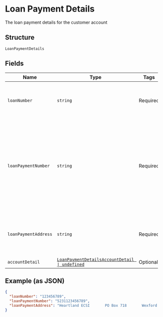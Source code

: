 
# Loan Payment Details

The loan payment details for the customer account

## Structure

`LoanPaymentDetails`

## Fields

| Name | Type | Tags | Description |
|  --- | --- | --- | --- |
| `loanNumber` | `string` | Required | The number of the specific loan under the account. |
| `loanPaymentNumber` | `string` | Required | The payment number given by the institution. This number is typically for manual payments. This is not an ACH payment number. |
| `loanPaymentAddress` | `string` | Required | The payment address to send manual payments to |
| `accountDetail` | [`LoanPaymentDetailsAccountDetail \| undefined`](../../doc/models/loan-payment-details-account-detail.md) | Optional | - |

## Example (as JSON)

```json
{
  "loanNumber": "123456789",
  "loanPaymentNumber": "5231123456789",
  "loanPaymentAddress": "Heartland ECSI       PO Box 718       Wexford PA 15090"
}
```

